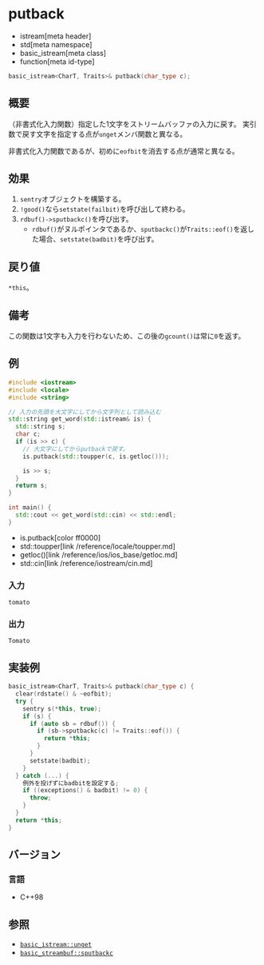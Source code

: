 # putback
* istream[meta header]
* std[meta namespace]
* basic_istream[meta class]
* function[meta id-type]

```cpp
basic_istream<CharT, Traits>& putback(char_type c);
```

## 概要
（非書式化入力関数）指定した1文字をストリームバッファの入力に戻す。
実引数で戻す文字を指定する点が`unget`メンバ関数と異なる。

非書式化入力関数であるが、初めに`eofbit`を消去する点が通常と異なる。

## 効果

1. `sentry`オブジェクトを構築する。
1. `!good()`なら`setstate(failbit)`を呼び出して終わる。
1. `rdbuf()->sputbackc()`を呼び出す。
    - `rdbuf()`がヌルポインタであるか、`sputbackc()`が`Traits::eof()`を返した場合、`setstate(badbit)`を呼び出す。

## 戻り値
`*this`。

## 備考
この関数は1文字も入力を行わないため、この後の`gcount()`は常に`0`を返す。

## 例
```cpp
#include <iostream>
#include <locale>
#include <string>

// 入力の先頭を大文字にしてから文字列として読み込む
std::string get_word(std::istream& is) {
  std::string s;
  char c;
  if (is >> c) {
    // 大文字にしてからputbackで戻す。
    is.putback(std::toupper(c, is.getloc()));

    is >> s;
  }
  return s;
}

int main() {
  std::cout << get_word(std::cin) << std::endl;
}
```
* is.putback[color ff0000]
* std::toupper[link /reference/locale/toupper.md]
* getloc()[link /reference/ios/ios_base/getloc.md]
* std::cin[link /reference/iostream/cin.md]

### 入力
```
tomato
```

### 出力
```
Tomato
```

## 実装例
```cpp
basic_istream<CharT, Traits>& putback(char_type c) {
  clear(rdstate() & ~eofbit);
  try {
    sentry s(*this, true);
    if (s) {
      if (auto sb = rdbuf()) {
        if (sb->sputbackc(c) != Traits::eof()) {
          return *this;
        }
      }
      setstate(badbit);
    }
  } catch (...) {
    例外を投げずにbadbitを設定する;
    if ((exceptions() & badbit) != 0) {
      throw;
    }
  }
  return *this;
}
```

## バージョン
### 言語
- C++98

## 参照

- [`basic_istream::unget`](unget.md)
- [`basic_streambuf::sputbackc`](../../streambuf/basic_streambuf/sputbackc.md)

